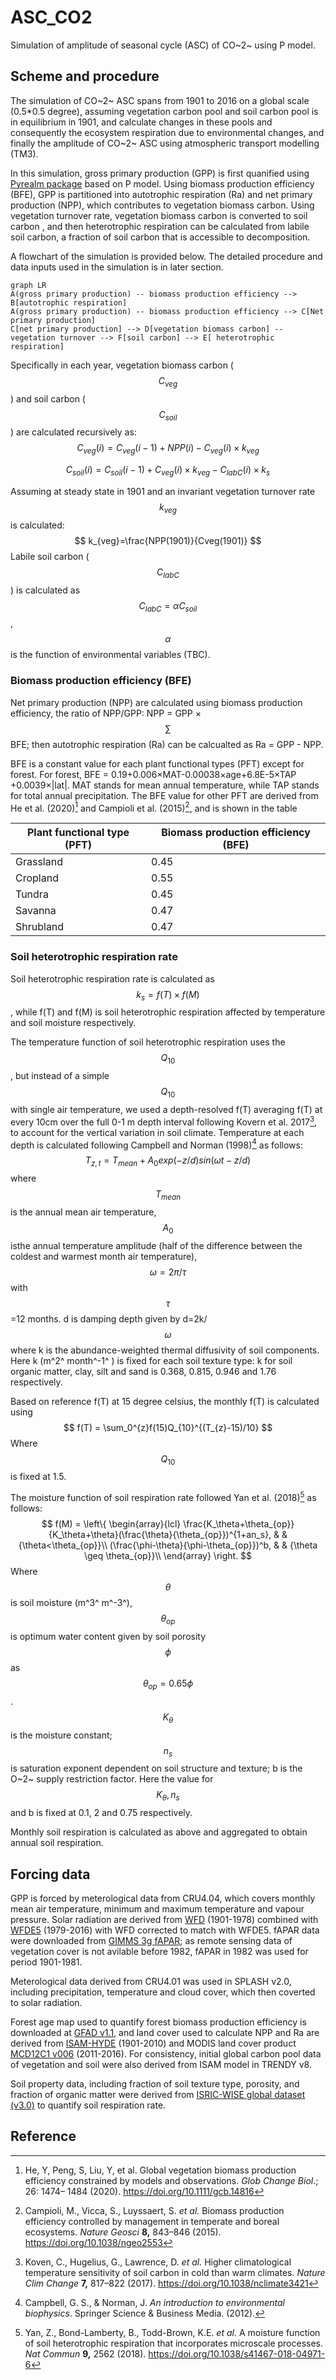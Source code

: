 # ASC_CO2
Simulation of amplitude of seasonal cycle (ASC) of CO~2~ using P model.

## Scheme and procedure

The simulation of CO~2~ ASC spans from 1901 to 2016 on a global scale (0.5*0.5 degree), assuming vegetation carbon pool and soil carbon pool is in equilibrium in 1901, and calculate changes in these pools and consequently the ecosystem respiration due to environmental changes, and finally the amplitude of CO~2~ ASC using atmospheric transport modelling (TM3).

In this simulation, gross primary production (GPP) is first quanified using [Pyrealm package](https://github.com/davidorme/pyrealm/tree/master)  based on P model. Using biomass production efficiency (BFE), GPP is partitioned into autotrophic respiration (Ra) and net primary production (NPP), which contributes to vegetation biomass carbon. Using vegetation turnover rate, vegetation biomass carbon is converted to soil carbon , and then heterotrophic respiration can be calculated from labile soil carbon, a fraction of soil carbon that is accessible to decomposition.

A flowchart of the simulation is provided below. The detailed procedure and data inputs used in the simulation is in later section.

 ```mermaid
 graph LR
 A(gross primary production) -- biomass production efficiency --> B[autotrophic respiration]
 A(gross primary production) -- biomass production efficiency --> C[Net primary production]
 C[net primary production] --> D[vegetation biomass carbon] -- vegetation turnover --> F[soil carbon] --> E[ heterotrophic respiration]
 ```

Specifically in each year, vegetation biomass carbon ($$C_{veg}$$) and soil carbon ($$C_{soil}$$) are calculated recursively as:
$$
C_{veg}(i) = C_{veg}(i-1)+NPP(i)-C_{veg}(i) \times k_{veg}
$$

$$
C_{soil}(i) = C_{soil}(i-1)+C_{veg}(i) \times k_{veg}-C_{labC}(i)\times k_{s}
$$

Assuming at steady state in 1901 and an invariant vegetation turnover rate $$k_{veg}$$ is calculated:
$$
k_{veg}=\frac{NPP(1901)}{Cveg(1901)}
$$
Labile soil carbon ($$C_{labC}$$) is calculated as $$C_{labC} = \alpha C_{soil}$$, $$\alpha$$ is the function of environmental variables (TBC).

### Biomass production efficiency (BFE)

Net primary production (NPP) are calculated using biomass production efficiency, the ratio of NPP/GPP: NPP = GPP × $$\sum$$BFE; then autotrophic respiration (Ra) can be calcualted as Ra = GPP - NPP. 

BFE is a constant value for each plant functional types (PFT) except for forest. For forest, BFE = 0.19+0.006×MAT-0.00038×age+6.8E-5×TAP +0.0039×|lat|. MAT stands for mean annual temperature, while TAP stands for total annual precipitation. The BFE value for other PFT are derived from He et al. (2020)[^1] and Campioli et al. (2015)[^2], and is shown in the table

 

| Plant functional type (PFT) | Biomass production efficiency (BFE) |
| --------------------------- | ----------------------------------- |
| Grassland                   | 0.45                                |
| Cropland                    | 0.55                                |
| Tundra                      | 0.45                                |
| Savanna                     | 0.47                                |
| Shrubland                   | 0.47                                |

### Soil heterotrophic respiration rate

Soil heterotrophic respiration rate is calculated as $$k_s = f(T) \times f(M)$$, while f(T) and f(M) is soil heterotrophic respiration affected by temperature and soil moisture respectively. 

The temperature function of soil heterotrophic respiration uses the $$Q_{10}$$, but instead of a simple $$Q_{10}$$ with single air temperature, we used a depth-resolved f(T) averaging f(T) at every 10cm over the full 0-1 m depth interval following Kovern et al. 2017[^3], to account for the vertical variation in soil climate. Temperature at each depth is calculated following Campbell and Norman (1998)[^4] as follows:
$$
T_{z,t} = T_{mean}+A_0exp(-z/d)sin(\omega t-z/d)
$$
where $$T_{mean}$$ is the annual mean air temperature, $$A_0$$ isthe annual temperature amplitude (half of the difference between the coldest and warmest month air temperature), $$\omega=2 \pi / \tau$$ with $$\tau$$=12 months. d is damping depth given by d=2k/$$\omega$$ where k is the abundance-weighted thermal diffusivity of soil components. Here k (m^2^ month^-1^ ) is fixed for each soil texture type: k for soil organic matter, clay, silt and sand is 0.368, 0.815, 0.946 and 1.76 respectively.

Based on reference f(T) at 15 degree celsius, the monthly f(T) is calculated using
$$
f(T) = \sum_0^{z}f(15)Q_{10}^{(T_{z}-15)/10}
$$
Where $$Q_{10}$$ is fixed at 1.5. 

The moisture function of soil respiration rate followed Yan et al. (2018)[^5] as follows:
$$
f(M) = \left\{
\begin{array}{lcl}
\frac{K_\theta+\theta_{op}}{K_\theta+\theta}(\frac{\theta}{\theta_{op}})^{1+an_s},  &   & {\theta<\theta_{op}}\\
(\frac{\phi-\theta}{\phi-\theta_{op}})^b,     &      & {\theta \geq \theta_{op}}\\
\end{array} \right.
$$
Where $$\theta$$ is soil moisture (m^3^ m^-3^), $$\theta_{op}$$ is optimum water content given by soil porosity $$\phi$$ as $$\theta_{op}=0.65 \phi$$. $$K_{\theta}$$ is the moisture constant; $$n_s$$ is saturation exponent dependent on soil structure and texture; b is the O~2~ supply restriction factor. Here the value for $$K_{\theta}, n_s$$ and b is fixed at 0.1, 2 and 0.75 respectively.

Monthly soil respiration is calculated as above and aggregated to obtain annual soil respiration.

## Forcing data

GPP is forced by meterological data from CRU4.04, which covers monthly mean air temperature, minimum and maximum temperature and vapour pressure. Solar radiation are derived from [WFD](https://catalogue.ceh.ac.uk/documents/31dd5dd3-85b7-45f3-96a3-6e6023b0ad61) (1901-1978) combined with [WFDE5](https://cds.climate.copernicus.eu/cdsapp#!/dataset/10.24381/cds.20d54e34?tab=overview) (1979-2016) with WFD corrected to match with WFDE5. fAPAR data were downloaded from [GIMMS 3g fAPAR](https://drive.google.com/drive/folders/0BwL88nwumpqYaFJmR2poS0d1ZDQ); as remote sensing data of vegetation cover is not avilable before 1982, fAPAR in 1982 was used for period 1901-1981.

Meterological data derived from CRU4.01 was used in SPLASH v2.0, including precipitation, temperature and cloud cover, which then coverted to solar radiation.

Forest age map used to quantify forest biomass production efficiency is downloaded at [GFAD v1.1](https://doi.pangaea.de/10.1594/PANGAEA.897392), and land cover used to calculate NPP and Ra are derived from [ISAM-HYDE](https://www.atmos.illinois.edu/~meiyapp2/datasets.htm) (1901-2010) and MODIS land cover product [MCD12C1 v006](https://lpdaac.usgs.gov/products/mcd12c1v006/) (2011-2016). For consistency, initial global carbon pool data of vegetation and soil were also derived from ISAM model in TRENDY v8.

Soil property data, including fraction of soil texture type, porosity, and fraction of organic matter were derived from [ISRIC-WISE global dataset (v3.0)](https://data.isric.org/geonetwork/srv/eng/catalog.search#/metadata/d9eca770-29a4-4d95-bf93-f32e1ab419c3) to quantify soil respiration rate.

## Reference

[^1]:He, Y, Peng, S, Liu, Y, et al. Global vegetation biomass production efficiency constrained by models and observations. *Glob Change Biol*.; 26: 1474– 1484 (2020). https://doi.org/10.1111/gcb.14816
[^2]:Campioli, M., Vicca, S., Luyssaert, S. *et al.* Biomass production efficiency controlled by management in temperate and boreal ecosystems. *Nature Geosci* **8,** 843–846 (2015). https://doi.org/10.1038/ngeo2553
[^3]: Koven, C., Hugelius, G., Lawrence, D. *et al.* Higher climatological temperature sensitivity of soil carbon in cold than warm climates. *Nature Clim Change* **7,** 817–822 (2017). https://doi.org/10.1038/nclimate3421
[^4]: Campbell, G. S., & Norman, J.  *An introduction to environmental biophysics*. Springer Science & Business Media. (2012). 
[^5]: Yan, Z., Bond-Lamberty, B., Todd-Brown, K.E. *et al.* A moisture function of soil heterotrophic respiration that incorporates microscale processes. *Nat Commun* **9,** 2562 (2018). https://doi.org/10.1038/s41467-018-04971-6

